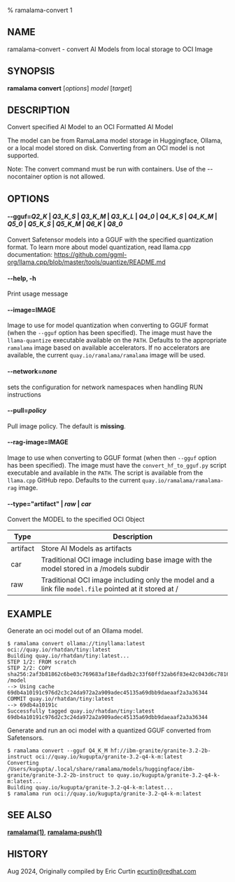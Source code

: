 % ramalama-convert 1

## NAME
ramalama\-convert - convert AI Models from local storage to OCI Image

## SYNOPSIS
**ramalama convert** [*options*] *model* [*target*]

## DESCRIPTION
Convert specified AI Model to an OCI Formatted AI Model

The model can be from RamaLama model storage in Huggingface, Ollama, or a local model stored on disk. Converting from an OCI model is not supported.

Note: The convert command must be run with containers. Use of the --nocontainer option is not allowed.

## OPTIONS

#### **--gguf**=*Q2_K* | *Q3_K_S* | *Q3_K_M* | *Q3_K_L* | *Q4_0* | *Q4_K_S* | *Q4_K_M* | *Q5_0* | *Q5_K_S* | *Q5_K_M* | *Q6_K* | *Q8_0* 

Convert Safetensor models into a GGUF with the specified quantization format. To learn more about model quantization, read llama.cpp documentation:
https://github.com/ggml-org/llama.cpp/blob/master/tools/quantize/README.md

#### **--help**, **-h**
Print usage message

#### **--image**=IMAGE
Image to use for model quantization when converting to GGUF format (when the `--gguf` option has been specified). The image must have the
`llama-quantize` executable available on the `PATH`. Defaults to the appropriate `ramalama` image based on available accelerators. If no
accelerators are available, the current `quay.io/ramalama/ramalama` image will be used.

#### **--network**=*none*
sets the configuration for network namespaces when handling RUN instructions

#### **--pull**=*policy*
Pull image policy. The default is **missing**.

#### **--rag-image**=IMAGE
Image to use when converting to GGUF format (when then `--gguf` option has been specified). The image must have the `convert_hf_to_gguf.py` script
executable and available in the `PATH`. The script is available from the `llama.cpp` GitHub repo. Defaults to the current
`quay.io/ramalama/ramalama-rag` image.

#### **--type**="artifact" | *raw* | *car*

Convert the MODEL to the specified OCI Object

| Type     | Description                                                   |
| -------- | ------------------------------------------------------------- |
| artifact | Store AI Models as artifacts                                  |
| car      | Traditional OCI image including base image with the model stored in a /models subdir |
| raw      | Traditional OCI image including only the model and a link file `model.file` pointed at it stored at /   |

## EXAMPLE

Generate an oci model out of an Ollama model.
```
$ ramalama convert ollama://tinyllama:latest oci://quay.io/rhatdan/tiny:latest
Building quay.io/rhatdan/tiny:latest...
STEP 1/2: FROM scratch
STEP 2/2: COPY sha256:2af3b81862c6be03c769683af18efdadb2c33f60ff32ab6f83e42c043d6c7816 /model
--> Using cache 69db4a10191c976d2c3c24da972a2a909adec45135a69dbb9daeaaf2a3a36344
COMMIT quay.io/rhatdan/tiny:latest
--> 69db4a10191c
Successfully tagged quay.io/rhatdan/tiny:latest
69db4a10191c976d2c3c24da972a2a909adec45135a69dbb9daeaaf2a3a36344
```

Generate and run an oci model with a quantized GGUF converted from Safetensors.
```
$ ramalama convert --gguf Q4_K_M hf://ibm-granite/granite-3.2-2b-instruct oci://quay.io/kugupta/granite-3.2-q4-k-m:latest
Converting /Users/kugupta/.local/share/ramalama/models/huggingface/ibm-granite/granite-3.2-2b-instruct to quay.io/kugupta/granite-3.2-q4-k-m:latest...
Building quay.io/kugupta/granite-3.2-q4-k-m:latest...
$ ramalama run oci://quay.io/kugupta/granite-3.2-q4-k-m:latest
```

## SEE ALSO
**[ramalama(1)](ramalama.1.md)**, **[ramalama-push(1)](ramalama-push.1.md)**

## HISTORY
Aug 2024, Originally compiled by Eric Curtin <ecurtin@redhat.com>
